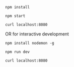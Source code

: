 
```
npm install

npm start

curl localhost:8080
```

OR for interactive development

```
npm install nodemon -g

npm run dev

curl localhost:8080
```